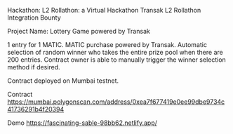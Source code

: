 Hackathon: L2 Rollathon: a Virtual Hackathon
Transak L2 Rollathon Integration Bounty

Project Name: Lottery Game powered by Transak

1 entry for 1 MATIC. MATIC purchase powered by Transak. Automatic selection of random winner who takes the entire prize pool when there are 200 entries. Contract owner is able to manually trigger the winner selection method if desired.

Contract deployed on Mumbai testnet.

Contract https://mumbai.polygonscan.com/address/0xea7f677419e0ee99dbe9734c41736291b4f20394

Demo https://fascinating-sable-98bb62.netlify.app/

